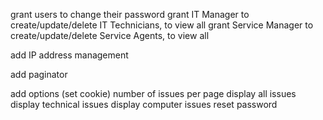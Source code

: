 grant users to change their password
grant IT Manager to create/update/delete IT Technicians, to view all
grant Service Manager to create/update/delete Service Agents, to view all

add IP address management

add paginator

add options (set cookie)
number of issues per page
display all issues
display technical issues
display computer issues
reset password
